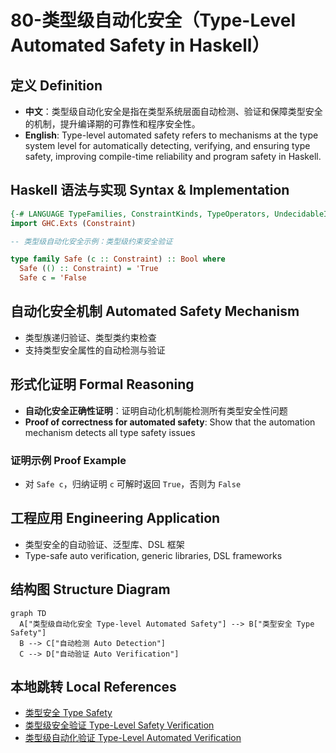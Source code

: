# 80-类型级自动化安全（Type-Level Automated Safety in Haskell）

## 定义 Definition

- **中文**：类型级自动化安全是指在类型系统层面自动检测、验证和保障类型安全的机制，提升编译期的可靠性和程序安全性。
- **English**: Type-level automated safety refers to mechanisms at the type system level for automatically detecting, verifying, and ensuring type safety, improving compile-time reliability and program safety in Haskell.

## Haskell 语法与实现 Syntax & Implementation

```haskell
{-# LANGUAGE TypeFamilies, ConstraintKinds, TypeOperators, UndecidableInstances #-}
import GHC.Exts (Constraint)

-- 类型级自动化安全示例：类型级约束安全验证

type family Safe (c :: Constraint) :: Bool where
  Safe (() :: Constraint) = 'True
  Safe c = 'False
```

## 自动化安全机制 Automated Safety Mechanism

- 类型族递归验证、类型类约束检查
- 支持类型安全属性的自动检测与验证

## 形式化证明 Formal Reasoning

- **自动化安全正确性证明**：证明自动化机制能检测所有类型安全性问题
- **Proof of correctness for automated safety**: Show that the automation mechanism detects all type safety issues

### 证明示例 Proof Example

- 对 `Safe c`，归纳证明 `c` 可解时返回 `True`，否则为 `False`

## 工程应用 Engineering Application

- 类型安全的自动验证、泛型库、DSL 框架
- Type-safe auto verification, generic libraries, DSL frameworks

## 结构图 Structure Diagram

```mermaid
graph TD
  A["类型级自动化安全 Type-level Automated Safety"] --> B["类型安全 Type Safety"]
  B --> C["自动检测 Auto Detection"]
  C --> D["自动验证 Auto Verification"]
```

## 本地跳转 Local References

- [类型安全 Type Safety](../14-Type-Safety/01-Type-Safety-in-Haskell.md)
- [类型级安全验证 Type-Level Safety Verification](../44-Type-Level-Safety-Verification/01-Type-Level-Safety-Verification-in-Haskell.md)
- [类型级自动化验证 Type-Level Automated Verification](../49-Type-Level-Automated-Verification/01-Type-Level-Automated-Verification-in-Haskell.md)
